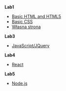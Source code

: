 **Lab1**
  * [Basic HTML and HTML5](https://kilof99.github.io/programowanie-interfejsow-lab/lab1/HTML.html)
  * [Basic CSS](https://kilof99.github.io/programowanie-interfejsow-lab/lab1/CSS.html)
  * [Własna strona](https://kilof99.github.io/programowanie-interfejsow-lab/lab1/strona.html)

**Lab3**
  * [JavaScript/JQuery](https://kilof99.github.io/programowanie-interfejsow-lab/lab2/todo.html)

**Lab4**
  * [React](https://kilof99.github.io/programowanie-interfejsow-lab/lab3/index.html)

**Lab5**
  * [Node.js](https://kilof99.github.io/programowanie-interfejsow-lab/lab5/index.html)
